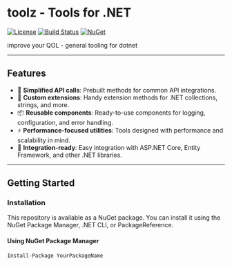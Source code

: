 # **toolz - Tools for .NET**

[![License](https://img.shields.io/badge/license-MIT-blue.svg)](LICENSE) [![Build Status](https://github.com/username/repository/actions/workflows/build.yml/badge.svg)](https://github.com/username/repository/actions) [![NuGet](https://img.shields.io/nuget/v/PackageName.svg)](https://www.nuget.org/packages/PackageName)

improve your QOL - general tooling for dotnet

---

## **Features**
- 🚀 **Simplified API calls**: Prebuilt methods for common API integrations.
- 🔧 **Custom extensions**: Handy extension methods for .NET collections, strings, and more.
- 📦 **Reusable components**: Ready-to-use components for logging, configuration, and error handling.
- ⚡ **Performance-focused utilities**: Tools designed with performance and scalability in mind.
- 🧩 **Integration-ready**: Easy integration with ASP.NET Core, Entity Framework, and other .NET libraries.

---

## **Getting Started**

### **Installation**
This repository is available as a NuGet package. You can install it using the NuGet Package Manager, .NET CLI, or PackageReference.

#### **Using NuGet Package Manager**
```bash
Install-Package YourPackageName
